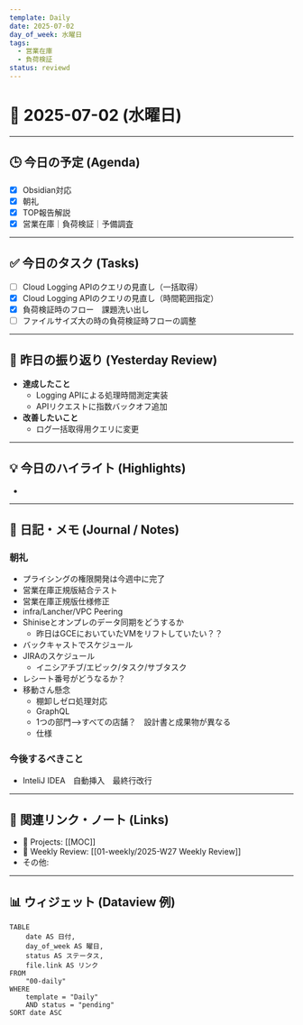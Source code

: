 ```yaml
---
template: Daily
date: 2025-07-02
day_of_week: 水曜日
tags:
  - 営業在庫
  - 負荷検証
status: reviewd
---
```


# 📅 2025-07-02 (水曜日)

---

## 🕒 今日の予定 (Agenda)
- [x] Obsidian対応
- [x] 朝礼
- [x] TOP報告解説
- [x] 営業在庫｜負荷検証｜予備調査

---

## ✅ 今日のタスク (Tasks)
- [ ] Cloud Logging APIのクエリの見直し（一括取得）
- [x] Cloud Logging APIのクエリの見直し（時間範囲指定）
- [x] 負荷検証時のフロー　課題洗い出し
- [ ] ファイルサイズ大の時の負荷検証時フローの調整

---

## 🔄 昨日の振り返り (Yesterday Review)
- **達成したこと**  
	- Logging APIによる処理時間測定実装
	- APIリクエストに指数バックオフ追加
- **改善したいこと**  
	- ログ一括取得用クエリに変更

---

## 💡 今日のハイライト (Highlights)
- 

---

## 📝 日記・メモ (Journal / Notes)
### 朝礼
- プライシングの権限開発は今週中に完了
- 営業在庫正規版結合テスト
- 営業在庫正規版仕様修正
- infra/Lancher/VPC Peering
- Shiniseとオンプレのデータ同期をどうするか
	- 昨日はGCEにおいていたVMをリフトしていたい？？
- バックキャストでスケジュール
- JIRAのスケジュール
	- イニシアチブ/エピック/タスク/サブタスク
- レシート番号がどうなるか？
- 移動さん懸念
	- 棚卸しゼロ処理対応
	- GraphQL
	- 1つの部門-->すべての店舗？　設計書と成果物が異なる
	- 仕様

### 今後するべきこと
- InteliJ IDEA　自動挿入　最終行改行

---

## 🔗 関連リンク・ノート (Links)
- 📂 Projects: [[MOC]]
- 📂 Weekly Review: [[01-weekly/2025-W27 Weekly Review]]
- その他: 

---

## 📊 ウィジェット (Dataview 例)


```dataview
TABLE 
	date AS 日付, 
	day_of_week AS 曜日, 
	status AS ステータス, 
	file.link AS リンク
FROM 
	"00-daily"
WHERE 
	template = "Daily" 
	AND status = "pending"
SORT date ASC
```
